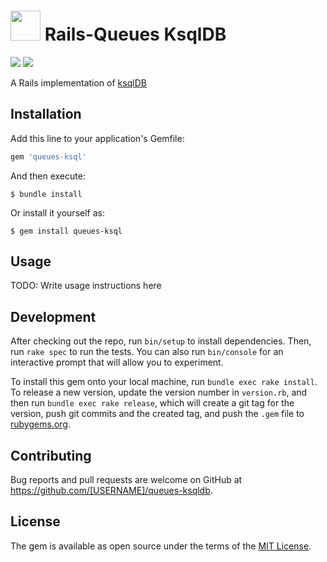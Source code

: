 # <img src="https://user-images.githubusercontent.com/50866745/156314925-b823bfe2-a9d4-4b83-8376-29a6a659b57f.png" width="48"> Rails-Queues KsqlDB
![](https://img.shields.io/static/v1?label=Language&message=Ruby&color=red)
![](https://img.shields.io/static/v1?label=Latest&message=unreleased&color=blue)

A Rails implementation of [ksqlDB](https://ksqldb.io/)

## Installation

Add this line to your application's Gemfile:

```ruby
gem 'queues-ksql'
```

And then execute:

    $ bundle install

Or install it yourself as:

    $ gem install queues-ksql

## Usage

TODO: Write usage instructions here

## Development

After checking out the repo, run `bin/setup` to install dependencies. Then, run `rake spec` to run the tests. You can also run `bin/console` for an interactive prompt that will allow you to experiment.

To install this gem onto your local machine, run `bundle exec rake install`. To release a new version, update the version number in `version.rb`, and then run `bundle exec rake release`, which will create a git tag for the version, push git commits and the created tag, and push the `.gem` file to [rubygems.org](https://rubygems.org).

## Contributing

Bug reports and pull requests are welcome on GitHub at https://github.com/[USERNAME]/queues-ksqldb.

## License

The gem is available as open source under the terms of the [MIT License](https://opensource.org/licenses/MIT).
